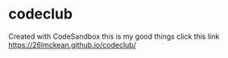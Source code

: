 # codeclub
Created with CodeSandbox this is my good things click this link https://26lmckean.github.io/codeclub/
